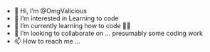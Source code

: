 - 👋 Hi, I’m @OmgValicious
- 👀 I’m interested in Learning to code
- 🌱 I’m currently learning how to code 👩‍💻
- 💞️ I’m looking to collaborate on ... presumably some coding work 
- 📫 How to reach me ...

<!---
OmgValicious/OmgValicious is a ✨ special ✨ repository because its `README.md` (this file) appears on your GitHub profile.
You can click the Preview link to take a look at your changes.
--->

